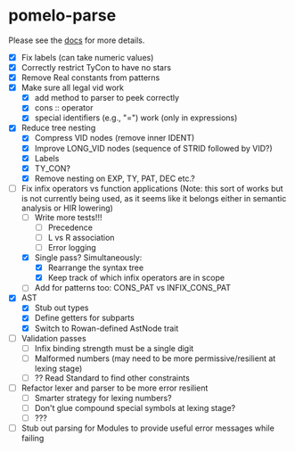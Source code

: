 # pomelo-parse

Please see the [docs](https://kylematsuda.github.io/pomelo/pomelo_parse/index.html) for more details.

- [x] Fix labels (can take numeric values)
- [x] Correctly restrict TyCon to have no stars
- [x] Remove Real constants from patterns
- [x] Make sure all legal vid work 
    - [x] add method to parser to peek correctly
    - [x] cons :: operator
    - [x] special identifiers (e.g., "=") work (only in expressions)
- [x] Reduce tree nesting
    - [x] Compress VID nodes (remove inner IDENT)
    - [x] Improve LONG_VID nodes (sequence of STRID followed by VID?) 
    - [x] Labels 
    - [x] TY_CON? 
    - [x] Remove nesting on EXP, TY, PAT, DEC etc.?
- [ ] Fix infix operators vs function applications (Note: this sort of works but is not currently being used, as it seems like it belongs either in semantic analysis or HIR lowering)
    - [ ] Write more tests!!!
        - [ ] Precedence
        - [ ] L vs R association
        - [ ] Error logging
    - [x] Single pass? Simultaneously:
        - [x] Rearrange the syntax tree
        - [x] Keep track of which infix operators are in scope
    - [ ] Add for patterns too: CONS_PAT vs INFIX_CONS_PAT 
- [x] AST
    - [x] Stub out types
    - [x] Define getters for subparts
    - [x] Switch to Rowan-defined AstNode trait
- [ ] Validation passes
    - [ ] Infix binding strength must be a single digit
    - [ ] Malformed numbers (may need to be more permissive/resilient at lexing stage)
    - [ ] ?? Read Standard to find other constraints
- [ ] Refactor lexer and parser to be more error resilient 
    - [ ] Smarter strategy for lexing numbers?
    - [ ] Don't glue compound special symbols at lexing stage?
    - [ ] ???
- [ ] Stub out parsing for Modules to provide useful error messages while failing
